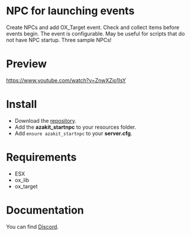 # NPC for launching events
Create NPCs and add OX_Target event.
Check and collect items before events begin. The event is configurable.
May be useful for scripts that do not have NPC startup.
Three sample NPCs!

# Preview
https://www.youtube.com/watch?v=ZnwXZio1IsY

# Install
- Download the [repository](https://github.com/](https://github.com/AzakitHU/azakit_startnpc)).
- Add the **azakit_startnpc** to your resources folder.
- Add `ensure azakit_startnpc` to your **server.cfg**.

# Requirements
- ESX
- ox_lib
- ox_target

# Documentation
You can find [Discord](https://discord.gg/DmsF6DbCJ9).
